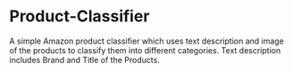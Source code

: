 # Product-Classifier

A simple Amazon product classifier which uses text description and image of the products to classify them into different categories.
Text description includes Brand and Title of the Products.
